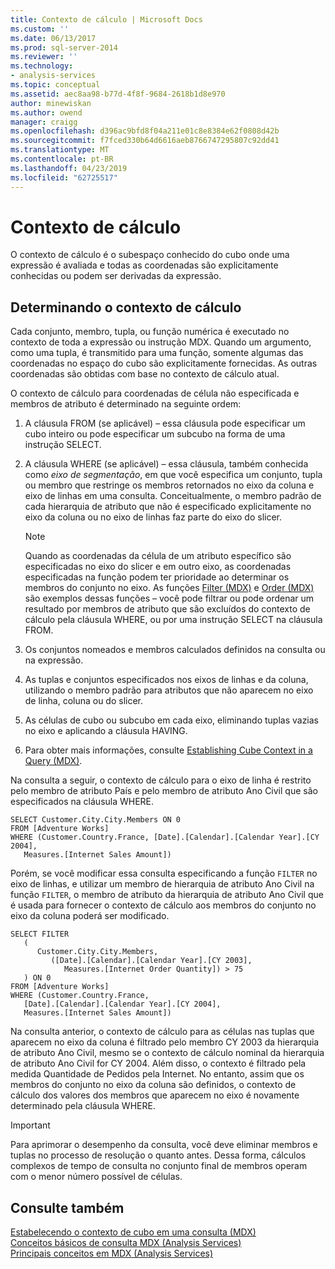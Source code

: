 ```yaml
---
title: Contexto de cálculo | Microsoft Docs
ms.custom: ''
ms.date: 06/13/2017
ms.prod: sql-server-2014
ms.reviewer: ''
ms.technology:
- analysis-services
ms.topic: conceptual
ms.assetid: aec8aa98-b77d-4f8f-9684-2618b1d8e970
author: minewiskan
ms.author: owend
manager: craigg
ms.openlocfilehash: d396ac9bfd8f04a211e01c8e8384e62f0808d42b
ms.sourcegitcommit: f7fced330b64d6616aeb8766747295807c92dd41
ms.translationtype: MT
ms.contentlocale: pt-BR
ms.lasthandoff: 04/23/2019
ms.locfileid: "62725517"
---
```

# <a name="calculation-context"></a>Contexto de cálculo
  O contexto de cálculo é o subespaço conhecido do cubo onde uma expressão é avaliada e todas as coordenadas são explicitamente conhecidas ou podem ser derivadas da expressão.  
  
## <a name="determining-the-calculation-context"></a>Determinando o contexto de cálculo  
 Cada conjunto, membro, tupla, ou função numérica é executado no contexto de toda a expressão ou instrução MDX. Quando um argumento, como uma tupla, é transmitido para uma função, somente algumas das coordenadas no espaço do cubo são explicitamente fornecidas. As outras coordenadas são obtidas com base no contexto de cálculo atual.  
  
 O contexto de cálculo para coordenadas de célula não especificada e membros de atributo é determinado na seguinte ordem:  
  
1.  A cláusula FROM (se aplicável) – essa cláusula pode especificar um cubo inteiro ou pode especificar um subcubo na forma de uma instrução SELECT.  
  
2.  A cláusula WHERE (se aplicável) – essa cláusula, também conhecida como *eixo de segmentação*, em que você especifica um conjunto, tupla ou membro que restringe os membros retornados no eixo da coluna e eixo de linhas em uma consulta. Conceitualmente, o membro padrão de cada hierarquia de atributo que não é especificado explicitamente no eixo da coluna ou no eixo de linhas faz parte do eixo do slicer.  
  
    > [!NOTE]  
    >  Quando as coordenadas da célula de um atributo específico são especificadas no eixo do slicer e em outro eixo, as coordenadas especificadas na função podem ter prioridade ao determinar os membros do conjunto no eixo. As funções [Filter (MDX)](/sql/mdx/filter-mdx) e [Order (MDX)](/sql/mdx/order-mdx) são exemplos dessas funções – você pode filtrar ou pode ordenar um resultado por membros de atributo que são excluídos do contexto de cálculo pela cláusula WHERE, ou por uma instrução SELECT na cláusula FROM.  
  
3.  Os conjuntos nomeados e membros calculados definidos na consulta ou na expressão.  
  
4.  As tuplas e conjuntos especificados nos eixos de linhas e da coluna, utilizando o membro padrão para atributos que não aparecem no eixo de linha, coluna ou do slicer.  
  
5.  As células de cubo ou subcubo em cada eixo, eliminando tuplas vazias no eixo e aplicando a cláusula HAVING.  
  
6.  Para obter mais informações, consulte [Establishing Cube Context in a Query &#40;MDX&#41;](establishing-cube-context-in-a-query-mdx.md).  
  
 Na consulta a seguir, o contexto de cálculo para o eixo de linha é restrito pelo membro de atributo País e pelo membro de atributo Ano Civil que são especificados na cláusula WHERE.  
  
```  
SELECT Customer.City.City.Members ON 0  
FROM [Adventure Works]  
WHERE (Customer.Country.France, [Date].[Calendar].[Calendar Year].[CY 2004],  
   Measures.[Internet Sales Amount])  
```  
  
 Porém, se você modificar essa consulta especificando a função `FILTER` no eixo de linhas, e utilizar um membro de hierarquia de atributo Ano Civil na função `FILTER`, o membro de atributo da hierarquia de atributo Ano Civil que é usada para fornecer o contexto de cálculo aos membros do conjunto no eixo da coluna poderá ser modificado.  
  
```  
SELECT FILTER  
   (  
      Customer.City.City.Members,   
         ([Date].[Calendar].[Calendar Year].[CY 2003],  
            Measures.[Internet Order Quantity]) > 75   
   ) ON 0  
FROM [Adventure Works]  
WHERE (Customer.Country.France,  
   [Date].[Calendar].[Calendar Year].[CY 2004],  
   Measures.[Internet Sales Amount])  
```  
  
 Na consulta anterior, o contexto de cálculo para as células nas tuplas que aparecem no eixo da coluna é filtrado pelo membro CY 2003 da hierarquia de atributo Ano Civil, mesmo se o contexto de cálculo nominal da hierarquia de atributo Ano Civil for CY 2004. Além disso, o contexto é filtrado pela medida Quantidade de Pedidos pela Internet. No entanto, assim que os membros do conjunto no eixo da coluna são definidos, o contexto de cálculo dos valores dos membros que aparecem no eixo é novamente determinado pela cláusula WHERE.  
  
> [!IMPORTANT]  
>  Para aprimorar o desempenho da consulta, você deve eliminar membros e tuplas no processo de resolução o quanto antes. Dessa forma, cálculos complexos de tempo de consulta no conjunto final de membros operam com o menor número possível de células.  
  
## <a name="see-also"></a>Consulte também  
 [Estabelecendo o contexto de cubo em uma consulta &#40;MDX&#41;](establishing-cube-context-in-a-query-mdx.md)   
 [Conceitos básicos de consulta MDX &#40;Analysis Services&#41;](mdx-query-fundamentals-analysis-services.md)   
 [Principais conceitos em MDX &#40;Analysis Services&#41;](../key-concepts-in-mdx-analysis-services.md)  
  
  
